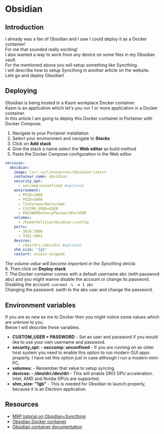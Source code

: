 # Obsidian

## Introduction
I already was a fan of Obsidian and I saw I could deploy it as a Docker container!  
For me that sounded really exciting!  
I also wanted a way to work from any device on some files in my Obsidian vault.  
For the mentioned above you will setup something like Syncthing.  
I will describe how to setup Syncthing in another article on the website.  
Letś go and deploy Obsidian!  
  
## Deploying
Obsidian is being hosted in a Kasm workplace Docker container.  
Kasm is an application which let's you run 1 or more application in a Docker container.  
In this article I am going to deploy this Docker container in Portainer with Docker Compose.  
  
1. Navigate to your Portainer installation
2. Select your environment and navigate to **Stacks**
3. Click on **Add stack**
4. Give the stack a name select the **Web editor** as build method
5. Paste the Docker Compose configuration in the Web editor
```` yaml linenums="1" title="Obsidian Config"
services:
  obsidian:
    image: lscr.io/linuxserver/obsidian:latest
    container_name: obsidian
    security_opt:
      - seccomp:unconfined #optional
    environment:
      - PUID=1000
      - PGID=1000
      - TZ=Europe/Amsterdam
      - CUSTOM_USER=USER
      - PASSWORD=FancyPasswordForUSER
    volumes:
      - /home/helixia/obsidian:/config
    ports:
      - 3030:3000
      - 3101:3001
    devices:
      - /dev/dri:/dev/dri #optional
    shm_size: "1gb"
    restart: unless-stopped
````
*The volume value will become important in the Syncthing atricle.*  
6. Then click on **Deploy stack**  
7. The Docker container comes with a default username abc (with password abc) and you might wanne disable the account or change its password.  
Disabling the account: `usermod -L -e 1 abc`  
Changing the password: swith to the abs user and change the password.  
  
## Environment variables
If you are as new as me to Docker then you might notice some values which are unknow to you.  
Below I will describe these variables.  
- **CUSTOM_USER + PASSWORD** - Set an user and password if you would like to use your own username and password.    
- **security_opt: - seccomp: unconfined** - If you are running on an older host system you need to enable this option to run modern GUI apps properly. I have set this option just in case although I run a modern mini-PC.  
- **volumes:** - Remember that value to setup syncing.  
- **devices: - /dev/dri:/dev/dri** - This will enable DRI3 GPU acceleration. Intel, AMD and Nvidia GPUs are supported.  
- **shm_size: "1gb"** - This is needed for Obsidian to launch properly, because it is an Electron application.  
  
## Resources
- [MRP tutorial on Obsidian+Syncthing](https://www.youtube.com/watch?v=KVZmLjt270c)
- [Obsidian Docker container](https://fleet.linuxserver.io/image?name=linuxserver/obsidian)
- [Obsidian container documentation](https://docs.linuxserver.io/images/docker-obsidian/)